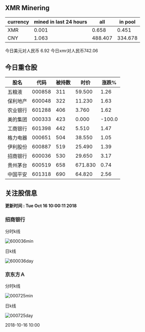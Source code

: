 ## XMR Minering

|currency|mined in last 24 hours|all|in pool|
|---|---|---|---|
|XMR|0.001|0.658|0.451|
|CNY|1.063|488.407|334.678|

今日美元对人民币 6.92	今日xmr对人民币742.06


## 今日重仓股 

|股名|代码|被持数|时价|涨跌%|
|---|---|---|---|---|
|五粮液|000858|311|59.500|1.26|
|保利地产|600048|322|11.230|1.63|
|农业银行|601288|406|3.760|1.62|
|美的集团|000333|423|0.000|-100.0|
|工商银行|601398|442|5.510|1.47|
|格力电器|000651|504|38.550|1.05|
|伊利股份|600887|519|25.490|1.39|
|招商银行|600036|530|29.650|3.17|
|贵州茅台|600519|658|671.830|0.74|
|中国平安|601318|690|64.820|2.56|

## 关注股信息
**更新时间 : Tue Oct 16 10:00:11 2018**
### 招商银行 
分时k线

![600036min](http://image.sinajs.cn/newchart/min/n/sh600036.gif)

日k线

![600036day](http://image.sinajs.cn/newchart/daily/n/sh600036.gif)

### 京东方Ａ 
分时k线

![000725min](http://image.sinajs.cn/newchart/min/n/sz000725.gif)

日k线

![000725day](http://image.sinajs.cn/newchart/daily/n/sz000725.gif)

2018-10-16 10:00